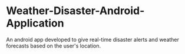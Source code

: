 # Weather-Disaster-Android-Application
An android app developed to give real-time disaster alerts and weather forecasts based on the user's location.
